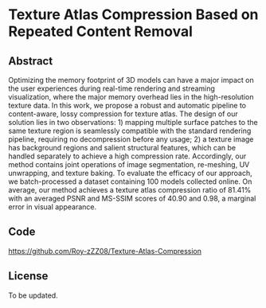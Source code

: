 # Texture Atlas Compression Based on Repeated Content Removal

## Abstract
Optimizing the memory footprint of 3D models can have a major impact on the user experiences during real-time rendering and streaming visualization, where the major memory overhead lies in the high-resolution texture data. In this work, we propose a robust and automatic pipeline to content-aware, lossy compression for texture atlas. The design of our solution lies in two observations: 1) mapping multiple surface patches to the same texture region is seamlessly compatible with the standard rendering pipeline, requiring no decompression before any usage; 2) a texture image has background regions and salient structural features, which can be handled separately to achieve a high compression rate. Accordingly, our method contains joint operations of image segmentation, re-meshing, UV unwrapping, and texture baking. To evaluate the efficacy of our approach, we batch-processed a dataset containing 100 models collected online. On average, our method achieves a texture atlas compression ratio of 81.41% with an averaged PSNR and MS-SSIM scores of 40.90 and 0.98, a marginal error in visual appearance. 

## Code
https://github.com/Roy-zZZ08/Texture-Atlas-Compression

## License
To be updated.
